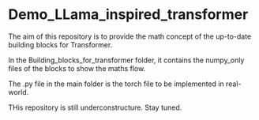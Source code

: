 # Demo_LLama_inspired_transformer

The aim of this repository is to provide the math concept of the up-to-date building blocks for Transformer.

In the Building_blocks_for_transformer folder, it contains the numpy_only files of the blocks to show the maths flow. 

The .py file in the main folder is the torch file to be implemented in real-world.

THis repository is still underconstructure. Stay tuned.
